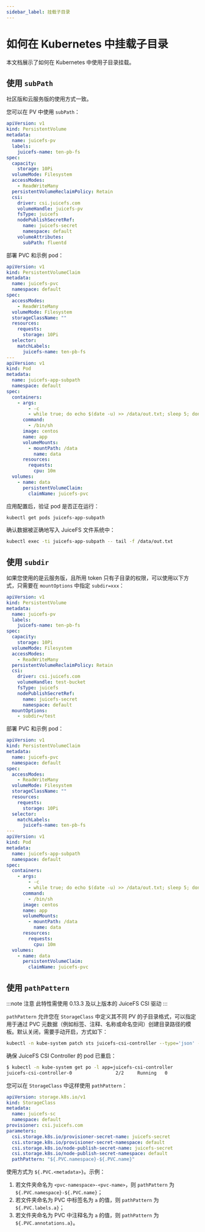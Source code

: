 ```yaml
---
sidebar_label: 挂载子目录
---
```


# 如何在 Kubernetes 中挂载子目录

本文档展示了如何在 Kubernetes 中使用子目录挂载。

## 使用 `subPath`

社区版和云服务版的使用方式一致。

您可以在 PV 中使用 `subPath`：

```yaml {21-22}
apiVersion: v1
kind: PersistentVolume
metadata:
  name: juicefs-pv
  labels:
    juicefs-name: ten-pb-fs
spec:
  capacity:
    storage: 10Pi
  volumeMode: Filesystem
  accessModes:
    - ReadWriteMany
  persistentVolumeReclaimPolicy: Retain
  csi:
    driver: csi.juicefs.com
    volumeHandle: juicefs-pv
    fsType: juicefs
    nodePublishSecretRef:
      name: juicefs-secret
      namespace: default
    volumeAttributes:
      subPath: fluentd
```

部署 PVC 和示例 pod：

```yaml
apiVersion: v1
kind: PersistentVolumeClaim
metadata:
  name: juicefs-pvc
  namespace: default
spec:
  accessModes:
    - ReadWriteMany
  volumeMode: Filesystem
  storageClassName: ""
  resources:
    requests:
      storage: 10Pi
  selector:
    matchLabels:
      juicefs-name: ten-pb-fs
---
apiVersion: v1
kind: Pod
metadata:
  name: juicefs-app-subpath
  namespace: default
spec:
  containers:
    - args:
        - -c
        - while true; do echo $(date -u) >> /data/out.txt; sleep 5; done
      command:
        - /bin/sh
      image: centos
      name: app
      volumeMounts:
        - mountPath: /data
          name: data
      resources:
        requests:
          cpu: 10m
  volumes:
    - name: data
      persistentVolumeClaim:
        claimName: juicefs-pvc
```

应用配置后，验证 pod 是否正在运行：

```sh
kubectl get pods juicefs-app-subpath
```

确认数据被正确地写入 JuiceFS 文件系统中：

```sh
kubectl exec -ti juicefs-app-subpath -- tail -f /data/out.txt
```

## 使用 `subdir`

如果您使用的是云服务版，且所用 token 只有子目录的权限，可以使用以下方式，只需要在 `mountOptions` 中指定 `subdir=xxx`：

```yaml {21-22}
apiVersion: v1
kind: PersistentVolume
metadata:
  name: juicefs-pv
  labels:
    juicefs-name: ten-pb-fs
spec:
  capacity:
    storage: 10Pi
  volumeMode: Filesystem
  accessModes:
    - ReadWriteMany
  persistentVolumeReclaimPolicy: Retain
  csi:
    driver: csi.juicefs.com
    volumeHandle: test-bucket
    fsType: juicefs
    nodePublishSecretRef:
      name: juicefs-secret
      namespace: default
  mountOptions:
    - subdir=/test
```

部署 PVC 和示例 pod：

```yaml
apiVersion: v1
kind: PersistentVolumeClaim
metadata:
  name: juicefs-pvc
  namespace: default
spec:
  accessModes:
    - ReadWriteMany
  volumeMode: Filesystem
  storageClassName: ""
  resources:
    requests:
      storage: 10Pi
  selector:
    matchLabels:
      juicefs-name: ten-pb-fs
---
apiVersion: v1
kind: Pod
metadata:
  name: juicefs-app-subpath
  namespace: default
spec:
  containers:
    - args:
        - -c
        - while true; do echo $(date -u) >> /data/out.txt; sleep 5; done
      command:
        - /bin/sh
      image: centos
      name: app
      volumeMounts:
        - mountPath: /data
          name: data
      resources:
        requests:
          cpu: 10m
  volumes:
    - name: data
      persistentVolumeClaim:
        claimName: juicefs-pvc
```

## 使用 `pathPattern`

:::note 注意
此特性需使用 0.13.3 及以上版本的 JuiceFS CSI 驱动
:::

`pathPattern` 允许您在 `StorageClass` 中定义其不同 PV 的子目录格式，可以指定用于通过 PVC 元数据（例如标签、注释、名称或命名空间）创建目录路径的模板。默认关闭，需要手动开启，方式如下：

```bash
kubectl -n kube-system patch sts juicefs-csi-controller --type='json' -p='[{"op": "remove", "path": "/spec/template/spec/containers/1"}, {"op": "replace", "path": "/spec/template/spec/containers/0/args", "value":["--endpoint=$(CSI_ENDPOINT)", "--logtostderr", "--nodeid=$(NODE_NAME)", "--v=5", "--provisioner=true"]}]'
```

确保 JuiceFS CSI Controller 的 pod 已重启：

```bash
$ kubectl -n kube-system get po -l app=juicefs-csi-controller
juicefs-csi-controller-0                2/2     Running   0                24m
```

您可以在 `StorageClass` 中这样使用 `pathPattern`：

```yaml {12}
apiVersion: storage.k8s.io/v1
kind: StorageClass
metadata:
  name: juicefs-sc
  namespace: default
provisioner: csi.juicefs.com
parameters:
  csi.storage.k8s.io/provisioner-secret-name: juicefs-secret
  csi.storage.k8s.io/provisioner-secret-namespace: default
  csi.storage.k8s.io/node-publish-secret-name: juicefs-secret
  csi.storage.k8s.io/node-publish-secret-namespace: default
  pathPattern: "${.PVC.namespace}-${.PVC.name}"
```

使用方式为 `${.PVC.<metadata>}`。示例：

1. 若文件夹命名为 `<pvc-namespace>-<pvc-name>`，则 `pathPattern` 为 `${.PVC.namespace}-${.PVC.name}`；
2. 若文件夹命名为 PVC 中标签名为 `a` 的值，则 `pathPattern` 为`${.PVC.labels.a}`；
3. 若文件夹命名为 PVC 中注释名为 `a` 的值，则 `pathPattern` 为`${.PVC.annotations.a}`。
